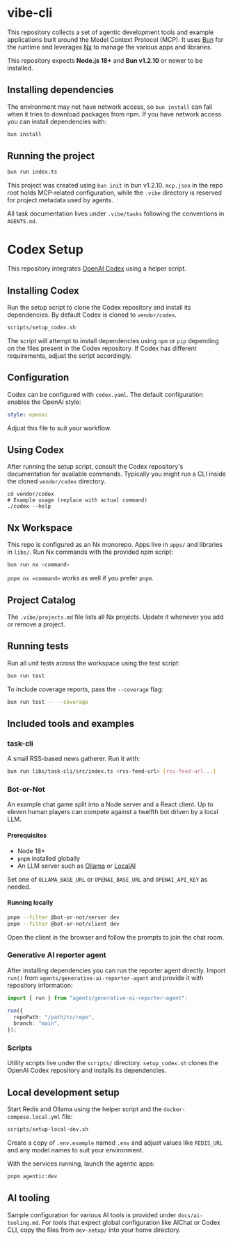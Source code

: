 # vibe-cli

This repository collects a set of agentic development tools and example
applications built around the Model Context Protocol (MCP). It uses
[Bun](https://bun.sh) for the runtime and leverages [Nx](https://nx.dev) to
manage the various apps and libraries.

This repository expects **Node.js 18+** and **Bun v1.2.10** or newer to be
installed.

## Installing dependencies

The environment may not have network access, so `bun install` can fail when
it tries to download packages from npm. If you have network access you can
install dependencies with:


```bash
bun install
```

## Running the project


```bash
bun run index.ts
```

This project was created using `bun init` in bun v1.2.10.
`mcp.json` in the repo root holds MCP-related configuration, while the `.vibe` directory is reserved for project metadata used by agents.

All task documentation lives under `.vibe/tasks` following the conventions in `AGENTS.md`.


# Codex Setup

This repository integrates [OpenAI Codex](https://github.com/openai/codex) using a helper script.

## Installing Codex

Run the setup script to clone the Codex repository and install its dependencies. By default
Codex is cloned to `vendor/codex`.

```bash
scripts/setup_codex.sh
```

The script will attempt to install dependencies using `npm` or `pip` depending on the files
present in the Codex repository. If Codex has different requirements, adjust the script
accordingly.

## Configuration

Codex can be configured with `codex.yaml`. The default configuration enables the OpenAI style:

```yaml
style: openai
```

Adjust this file to suit your workflow.

## Using Codex

After running the setup script, consult the Codex repository's documentation for available
commands. Typically you might run a CLI inside the cloned `vendor/codex` directory.

```
cd vendor/codex
# Example usage (replace with actual command)
./codex --help
```

## Nx Workspace

This repo is configured as an Nx monorepo. Apps live in `apps/` and libraries in `libs/`.
Run Nx commands with the provided npm script:

```bash
bun run nx <command>
```

`pnpm nx <command>` works as well if you prefer `pnpm`.

## Project Catalog

The `.vibe/projects.md` file lists all Nx projects. Update it whenever you add or remove a project.

## Running tests

Run all unit tests across the workspace using the test script:

```bash
bun run test
```

To include coverage reports, pass the `--coverage` flag:

```bash
bun run test -- --coverage
```

## Included tools and examples

### task-cli

A small RSS-based news gatherer.
Run it with:

```bash
bun run libs/task-cli/src/index.ts <rss-feed-url> [rss-feed-url...]
```

### Bot-or-Not

An example chat game split into a Node server and a React client. Up to eleven
human players can compete against a twelfth bot driven by a local LLM.

#### Prerequisites
* Node 18+
* `pnpm` installed globally
* An LLM server such as [Ollama](https://github.com/jmorganca/ollama) or [LocalAI](https://github.com/go-skynet/LocalAI)

Set one of `OLLAMA_BASE_URL` or `OPENAI_BASE_URL` and `OPENAI_API_KEY` as
needed.

#### Running locally

```bash
pnpm --filter @bot-or-not/server dev
pnpm --filter @bot-or-not/client dev
```

Open the client in the browser and follow the prompts to join the chat room.

### Generative AI reporter agent

After installing dependencies you can run the reporter agent directly. Import
`run()` from `agents/generative-ai-reporter-agent` and provide it with
repository information:

```ts
import { run } from "agents/generative-ai-reporter-agent";

run({
  repoPath: "/path/to/repo",
  branch: "main",
});
```

### Scripts

Utility scripts live under the `scripts/` directory. `setup_codex.sh` clones the
OpenAI Codex repository and installs its dependencies.

## Local development setup

Start Redis and Ollama using the helper script and the `docker-compose.local.yml`
file:

```bash
scripts/setup-local-dev.sh
```

Create a copy of `.env.example` named `.env` and adjust values like `REDIS_URL`
and any model names to suit your environment.

With the services running, launch the agentic apps:

```bash
pnpm agentic:dev
```

## AI tooling

Sample configuration for various AI tools is provided under `docs/ai-tooling.md`.
For tools that expect global configuration like AIChat or Codex CLI, copy the
files from `dev-setup/` into your home directory.
